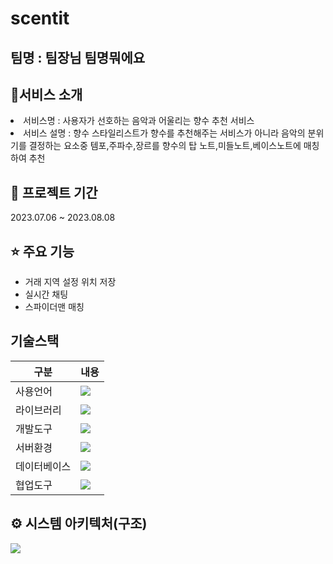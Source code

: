 # scentit

## 팀명 : 팀장님 팀명뭐에요
## 👀서비스 소개
 <li>서비스명 : 사용자가 선호하는 음악과 어울리는 향수 추천 서비스</li>
 <li>서비스 설명 : 향수 스타일리스트가 향수를 추천해주는 서비스가 아니라 음악의 분위기를 결정하는 요소중 템포,주파수,장르를 향수의 탑 노트,미들노트,베이스노트에 매칭하여 추천</li>

 
## 📅 프로젝트 기간
2023.07.06 ~ 2023.08.08 

## ⭐ 주요 기능
- 거래 지역 설정 위치 저장
- 실시간 채팅
- 스파이더맨 매칭

##  기술스택
|구분|내용|
|------|---|
|사용언어|<img src="https://user-images.githubusercontent.com/130940590/241094900-462f9dd5-900c-4d75-829a-32d09b7b38d6.png"> |
|라이브러리|<img src="https://user-images.githubusercontent.com/130940590/241096022-42acfffa-c7f3-49b6-823e-12d56a93f0bd.png">  |
|개발도구|<img src="https://user-images.githubusercontent.com/130940590/241096754-4356e85e-0328-4b49-89c4-3c22d994655d.png"> |
|서버환경|<img src="https://user-images.githubusercontent.com/130940590/241096925-e6a06e97-d198-491c-9baa-948a5f8f7d03.png"> |
|데이터베이스|<img src="https://user-images.githubusercontent.com/130940590/241097085-b713c90a-fb9f-4186-86b6-cf123934f729.png"> |
|협업도구|<img src="https://user-images.githubusercontent.com/130940590/241097188-9c213634-a8c0-4658-98d3-211b2b48e5cd.png"> |

## ⚙ 시스템 아키텍처(구조)

<img src="https://user-images.githubusercontent.com/130714531/241093670-22572e27-0de3-4d83-a78f-7b6a54eeff38.png">

<br>
